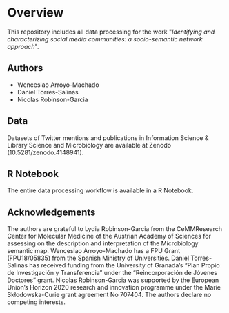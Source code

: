 # Overview
This repository includes all data processing for the work "*Identifying and characterizing social media communities: a socio-semantic network approach*".

## Authors
* Wenceslao Arroyo-Machado
* Daniel Torres-Salinas
* Nicolas Robinson-Garcia

## Data
Datasets of Twitter mentions and publications in Information Science & Library Science and Microbiology are available at Zenodo (10.5281/zenodo.4148941).

## R Notebook
The entire data processing workflow is available in a R Notebook.

## Acknowledgements
The  authors  are  grateful  to  Lydia  Robinson-Garcia  from  the  CeMMResearch  Center  for  Molecular Medicine of the Austrian Academy of Sciences for assessing on the description and interpretation of the Microbiology semantic map. Wenceslao Arroyo-Machado has a FPU Grant (FPU18/05835) from the Spanish Ministry of Universities. Daniel Torres-Salinas has received funding from the University of Granada’s “Plan Propio de Investigación y Transferencia” under the “Reincorporación de Jóvenes Doctores” grant. Nicolas Robinson-Garcia was supported by the European Union’s Horizon 2020 research and innovation programme under the Marie Skłodowska-Curie grant agreement No 707404. The authors declare no competing interests. 
